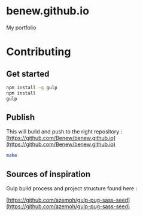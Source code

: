 # benew.github.io
My portfolio

# Contributing

## Get started
```bash
npm install -g gulp
npm install
gulp
```

## Publish

This will build and push to the right repository : [https://github.com/Benew/benew.github.io](https://github.com/Benew/benew.github.io)

```bash
make
```

## Sources of inspiration

Gulp build process and project structure found here :

[https://github.com/azemoh/gulp-pug-sass-seed](https://github.com/azemoh/gulp-pug-sass-seed)
